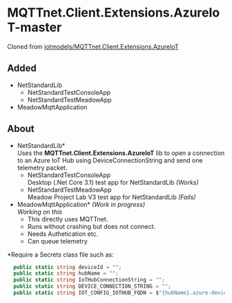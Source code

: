 # MQTTnet.Client.Extensions.AzureIoT-master

Cloned from [iotmodels/MQTTnet.Client.Extensions.AzureIoT](https://github.com/iotmodels/MQTTnet.Client.Extensions.AzureIoT)

## Added
- NetStandardLib
  - NetStandardTestConsoleApp
  - NetStandardTestMeadowApp
- MeadowMqttApplication

## About
- NetStandardLib*  
Uses the **MQTTnet.Client.Extensions.AzureIoT** lib to open a connection to an Azure IoT Hub using DeviceConnectionString and send one telemetry packet.
  - NetStandardTestConsoleApp  
Desktop (.Net Core 3.1) test app for NetStandardLib _(Works)_
  - NetStandardTestMeadowApp  
Meadow Project Lab V3 test app for NetStandardLib _(Fails)_
- MeadowMqttApplication* _(Work in progress)_  
_Working on this_
  - This directly uses MQTTnet.
  - Runs without crashing but does not connect.
  - Needs Authetication etc.
  - Can queue telemetry

*Require a Secrets class file such as:
```cs
  public static string deviceId = "";
  public static string hubName = "";
  public static string IoTHubConnectionString = "";
  public static string DEVICE_CONNECTION_STRING = "";
  public static string IOT_CONFIG_IOTHUB_FQDN = $"{hubName}.azure-devices.net";
```
